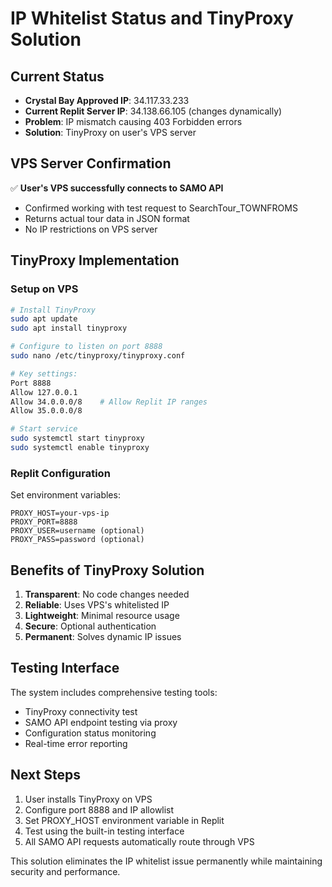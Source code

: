 # IP Whitelist Status and TinyProxy Solution

## Current Status
- **Crystal Bay Approved IP**: 34.117.33.233
- **Current Replit Server IP**: 34.138.66.105 (changes dynamically)
- **Problem**: IP mismatch causing 403 Forbidden errors
- **Solution**: TinyProxy on user's VPS server

## VPS Server Confirmation
✅ **User's VPS successfully connects to SAMO API**
- Confirmed working with test request to SearchTour_TOWNFROMS
- Returns actual tour data in JSON format
- No IP restrictions on VPS server

## TinyProxy Implementation

### Setup on VPS
```bash
# Install TinyProxy
sudo apt update
sudo apt install tinyproxy

# Configure to listen on port 8888
sudo nano /etc/tinyproxy/tinyproxy.conf

# Key settings:
Port 8888
Allow 127.0.0.1
Allow 34.0.0.0/8    # Allow Replit IP ranges
Allow 35.0.0.0/8

# Start service
sudo systemctl start tinyproxy
sudo systemctl enable tinyproxy
```

### Replit Configuration
Set environment variables:
```
PROXY_HOST=your-vps-ip
PROXY_PORT=8888
PROXY_USER=username (optional)
PROXY_PASS=password (optional)
```

## Benefits of TinyProxy Solution

1. **Transparent**: No code changes needed
2. **Reliable**: Uses VPS's whitelisted IP
3. **Lightweight**: Minimal resource usage
4. **Secure**: Optional authentication
5. **Permanent**: Solves dynamic IP issues

## Testing Interface

The system includes comprehensive testing tools:
- TinyProxy connectivity test
- SAMO API endpoint testing via proxy
- Configuration status monitoring
- Real-time error reporting

## Next Steps

1. User installs TinyProxy on VPS
2. Configure port 8888 and IP allowlist
3. Set PROXY_HOST environment variable in Replit
4. Test using the built-in testing interface
5. All SAMO API requests automatically route through VPS

This solution eliminates the IP whitelist issue permanently while maintaining security and performance.